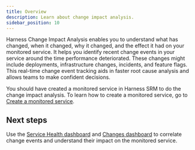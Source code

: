 ```yaml
---
title: Overview
description: Learn about change impact analysis.
sidebar_position: 10
---
```


Harness Change Impact Analysis enables you to understand what has changed, when it changed, why it changed, and the effect it had on your monitored service. It helps you identify recent change events in your service around the time performance deteriorated. These changes might include deployments, infrastructure changes, incidents, and feature flags. This real-time change event tracking aids in faster root cause analysis and allows teams to make confident decisions.

You should have created a monitored service in Harness SRM to do the change impact analysis. To learn how to create a monitored service, go to [Create a monitored service](../monitored-service/create-monitored-service.md).

## Next steps

Use the [Service Health dashboard](change-impact-analysis-service-health-dashboard.md) and [Changes dashboard](change-impact-analysis-changes-dash-board.md) to correlate change events and understand their impact on the monitored service.